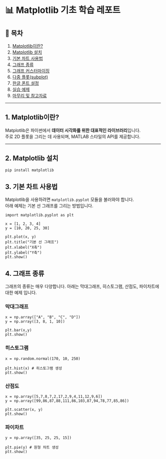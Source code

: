 # 📊 Matplotlib 기초 학습 레포트

## 🧾 목차
1. [Matplotlib이란?](#1-matplotlib이란)
2. [Matplotlib 설치](#2-matplotlib-설치)
3. [기본 차트 사용법](#3-기본-사용법)
4. [그래프 종류](#4-그래프-종류)
5. [그래프 커스터마이징](#5-그래프-커스터마이징)
6. [다중 플롯(subplot)](#6-다중-플롯subplot)
7. [한글 폰트 설정](#7-한글-폰트-설정)
8. [실습 예제](#8-실습-예제)
9. [마무리 및 참고자료](#9-마무리-및-참고자료)

---

## 1. Matplotlib이란?

Matplotlib은 파이썬에서 **데이터 시각화를 위한 대표적인 라이브러리**입니다.  
주로 2D 플롯을 그리는 데 사용되며, MATLAB 스타일의 API를 제공합니다.

---

## 2. Matplotlib 설치

```bash
pip install matplotlib
```

## 3. 기본 차트 사용법

Matplotlib을 사용하려면 `matplotlib.pyplot` 모듈을 불러와야 합니다.  
아래 예제는 기본 선 그래프를 그리는 방법입니다.
```
import matplotlib.pyplot as plt

x = [1, 2, 3, 4]
y = [10, 20, 25, 30]

plt.plot(x, y)
plt.title("기본 선 그래프")
plt.xlabel("X축")
plt.ylabel("Y축")
plt.show()
```

## 4. 그래프 종류
그래프의 종류는 매우 다양합니다.
아래는 막대그래프, 히스토그램, 산점도, 파이차트에 대한 예제 입니다.
### 막대그래프
```
x = np.array(["A", "B", "C", "D"])
y = np.array([3, 8, 1, 10])

plt.bar(x,y)
plt.show()
```
### 히스토그램
```
x = np.random.normal(170, 10, 250)

plt.hist(x) # 히스토그램 생성
plt.show()
```
### 산점도
```
x = np.array([5,7,8,7,2,17,2,9,4,11,12,9,6])
y = np.array([99,86,87,88,111,86,103,87,94,78,77,85,86])

plt.scatter(x, y)
plt.show()
```
### 파이차트
```
y = np.array([35, 25, 25, 15])

plt.pie(y) # 원형 차트 생성
plt.show()
```
